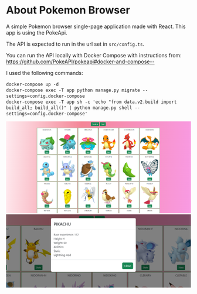 # About Pokemon Browser

A simple Pokemon browser single-page application made with React. This app is using the PokeApi. 

The API is expected to run in the url set in `src/config.ts`.

You can run the API locally with Docker Compose with instructions from:
https://github.com/PokeAPI/pokeapi#docker-and-compose--

I used the following commands:
```
docker-compose up -d
docker-compose exec -T app python manage.py migrate --settings=config.docker-compose
docker-compose exec -T app sh -c 'echo "from data.v2.build import build_all; build_all()" | python manage.py shell --settings=config.docker-compose'
```
![](img.png)
![](img2.png)
